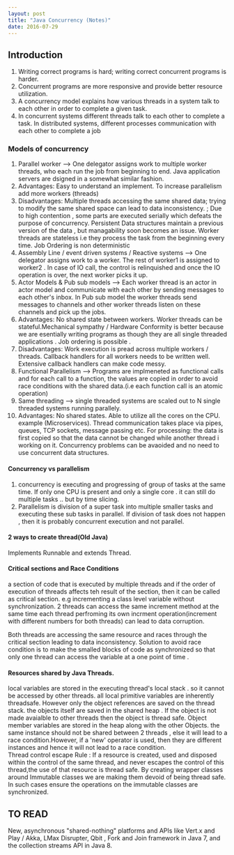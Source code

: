 ```yaml
---
layout: post
title: "Java Concurrency (Notes)"
date: 2016-07-29
---
```

## Introduction
1. Writing correct programs is hard; writing correct concurrent programs is harder.
2. Concurrent programs are more responsive and provide better resource utilization. 
3. A concurrency model explains how various threads in a system talk to each other in order to complete a given task.
4. In concurrent systems different threads talk to each other to complete a task. In distributed systems, different processes communication with each other to complete a job 

### Models of concurrency
1. Parallel worker --> One delegator assigns work to multiple worker threads, who each run the job from beginning to end. Java application servers are dsigned in a somewhat similar fashion.
  1. Advantages: Easy to understand an implement. To increase parallelism add more workers (threads)
  2. Disadvantages: Multiple threads accessing the same shared data; trying to modify the same shared space can lead to data inconsistency. ; Due to high contention , some parts are executed serially which defeats the purpose of concurrency. Persistent Data structures maintain a previous version of the data , but managability soon becomes an issue. Worker threads are stateless i.e they process the task from the beginning every time. Job Ordering is non deterministic
2. Assembly Line / event driven systems / Reactive systems --> One delegator assigns work to a worker. The rest of worker1 is assigned to worker2 . In case of IO call, the control is relinquished and once the IO operation is over, the next worker picks it up.
3. Actor Models & Pub sub models --> Each worker thread is an actor in actor model and communicate with each other by sending messages to each other's inbox. In Pub sub model the worker threads send messages to channels and other worker threads listen on these channels and pick up the jobs. 
  1. Advantages: No shared state between workers. Worker threads can be stateful.Mechanical sympathy / Hardware Conformity is better because we are esentially writing programs as though they are all single threaded applications . Job ordering is possible . 
  2. Disadvantages: Work execution is pread across multiple workers / threads. Callback handlers for all workers needs to be written well. Extensive callback handlers can make code messy. 
4. Functional Parallelism --> Programs are implmeneted as functional calls and for each call to a function, the values are copied in order to avoid race conditions with the shared data.(i.e each function call is an atomic operation)
5. Same threading --> single threaded systems are scaled out to N single threaded systems running parallely. 
  1. Advantages: No shared states. Able to utilize all the cores on the CPU. example (Microservices). Thread communication takes place via pipes, queues, TCP sockets, message passing etc. For processing: the data is first copied so that the data cannot be changed while another thread i working on it. Concurrency problems can be avaoided and no need to use concurrent data structures. 

#### Concurrency vs parallelism 
1. concurrency is executing and progressing of group of tasks at the same time. If only one CPU is present and only a single core . it can still do multiple tasks .. but by time slicing. 
2. Parallelism is division of a super task into multiple smaller tasks and executing these sub tasks in parallel. If division of task does not happen , then it is probably concurrent execution and not parallel.

#### 2 ways to create thread(Old Java)
Implements Runnable and extends Thread. 

#### Critical sections and Race Conditions
a section of code that is executed by multiple threads and if the order of execution of threads affects teh result of the section, then it can be called as critical section. e.g incrementing a class level variable without synchronization. 2 threads can access the same increment method at the same time each thread perfroming its own incrment operation(increment with different numbers for both threads) can lead to data corruption. 

Both threads are accessing the same resource and races through the critical section leading to data inconsistency. 
Solution to avoid race condition is to make the smalled blocks of code as synchronized so that only one thread can access the variable at a one point of time . 

#### Resources shared by Java Threads. 
local variables are stored in the executing thread's local stack . so it cannot be accessed by other threads. all local primitive variables are inherently threadsafe. However only the object references are saved on the thread stack. the objects itself are saved in the shared heap . If the object is not made avaialble to other threads then the object is thread safe. 
Object member variables are stored in the heap along with the other Objects. the same instance should not be shared between 2 threads , else it will lead to a race condition.However, if a 'new' operator is used, then they are different instances and hence it will not lead to a race condition.   
Thread control escape Rule : If a resource is created, used and disposed within the control of the same thread, and never escapes the control of this thread,the use of that resource is thread safe.
By creating wrapper classes around Immutable classes we are making them devoid of being thread safe. In such cases ensure the operations on the immutable classes are synchronized. 




## TO READ
  New, asynchronous "shared-nothing" platforms and APIs like Vert.x and Play / Akka, LMax Disrupter, Qbit , Fork and Join framework in Java 7, and the collection streams API in Java 8. 
